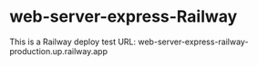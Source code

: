 # web-server-express-Railway

This is a Railway deploy test 
URL: web-server-express-railway-production.up.railway.app
